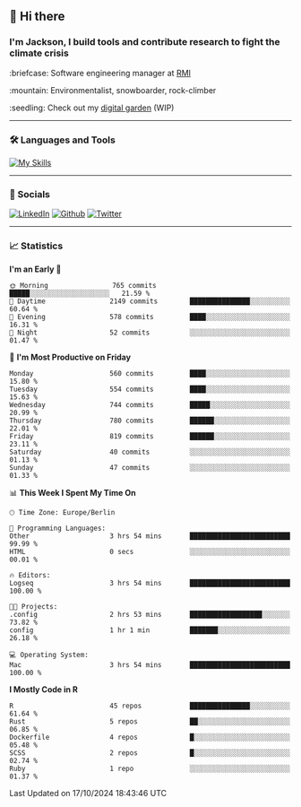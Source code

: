 ## :wave: Hi there
### I'm Jackson, I build tools and contribute research to fight the climate crisis
<p> :briefcase: Software engineering manager at <a href="https://rmi.org/" alt="RMI">RMI</a></p>
<p> :mountain: Environmentalist, snowboarder, rock-climber</p>
<p> :seedling: Check out my <a href="https://jdhoffa.github.io/" alt="digital garden">digital garden</a> (WIP) </p>

---

### :hammer_and_wrench: Languages and Tools

[![My Skills](https://skillicons.dev/icons?i=r,python,rust,docker,svelte,js,neovim,azure,postgresql,kubernetes,html,css&perline=6&theme=dark)](https://skillicons.dev)

---

### :iphone: Socials

[![LinkedIn](https://skillicons.dev/icons?i=linkedin&theme=dark)](https://www.linkedin.com/in/jackson-hoffart/) 
[![Github](https://skillicons.dev/icons?i=github&theme=dark)](https://github.com/jdhoffa) 
[![Twitter](https://skillicons.dev/icons?i=twitter&theme=dark)](https://twitter.com/jdhoffart) 

---

### :chart_with_upwards_trend: Statistics

 
<!--START_SECTION:waka-->
**I'm an Early 🐤** 

```text
🌞 Morning                765 commits         █████░░░░░░░░░░░░░░░░░░░░   21.59 % 
🌆 Daytime                2149 commits        ███████████████░░░░░░░░░░   60.64 % 
🌃 Evening                578 commits         ████░░░░░░░░░░░░░░░░░░░░░   16.31 % 
🌙 Night                  52 commits          ░░░░░░░░░░░░░░░░░░░░░░░░░   01.47 % 
```
📅 **I'm Most Productive on Friday** 

```text
Monday                   560 commits         ████░░░░░░░░░░░░░░░░░░░░░   15.80 % 
Tuesday                  554 commits         ████░░░░░░░░░░░░░░░░░░░░░   15.63 % 
Wednesday                744 commits         █████░░░░░░░░░░░░░░░░░░░░   20.99 % 
Thursday                 780 commits         ██████░░░░░░░░░░░░░░░░░░░   22.01 % 
Friday                   819 commits         ██████░░░░░░░░░░░░░░░░░░░   23.11 % 
Saturday                 40 commits          ░░░░░░░░░░░░░░░░░░░░░░░░░   01.13 % 
Sunday                   47 commits          ░░░░░░░░░░░░░░░░░░░░░░░░░   01.33 % 
```


📊 **This Week I Spent My Time On** 

```text
🕑︎ Time Zone: Europe/Berlin

💬 Programming Languages: 
Other                    3 hrs 54 mins       █████████████████████████   99.99 % 
HTML                     0 secs              ░░░░░░░░░░░░░░░░░░░░░░░░░   00.01 % 

🔥 Editors: 
Logseq                   3 hrs 54 mins       █████████████████████████   100.00 % 

🐱‍💻 Projects: 
.config                  2 hrs 53 mins       ██████████████████░░░░░░░   73.82 % 
config                   1 hr 1 min          ███████░░░░░░░░░░░░░░░░░░   26.18 % 

💻 Operating System: 
Mac                      3 hrs 54 mins       █████████████████████████   100.00 % 
```

**I Mostly Code in R** 

```text
R                        45 repos            ███████████████░░░░░░░░░░   61.64 % 
Rust                     5 repos             ██░░░░░░░░░░░░░░░░░░░░░░░   06.85 % 
Dockerfile               4 repos             █░░░░░░░░░░░░░░░░░░░░░░░░   05.48 % 
SCSS                     2 repos             █░░░░░░░░░░░░░░░░░░░░░░░░   02.74 % 
Ruby                     1 repo              ░░░░░░░░░░░░░░░░░░░░░░░░░   01.37 % 
```




 Last Updated on 17/10/2024 18:43:46 UTC
<!--END_SECTION:waka-->

